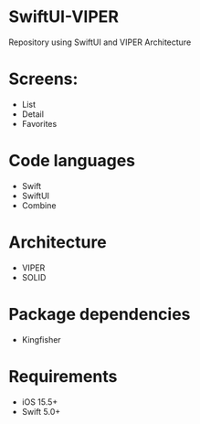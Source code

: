 # SwiftUI-VIPER
Repository using SwiftUI and VIPER Architecture

# Screens:
- List
- Detail
- Favorites

# Code languages
- Swift
- SwiftUI
- Combine

# Architecture
- VIPER
- SOLID

# Package dependencies
- Kingfisher

# Requirements
- iOS 15.5+
- Swift 5.0+
